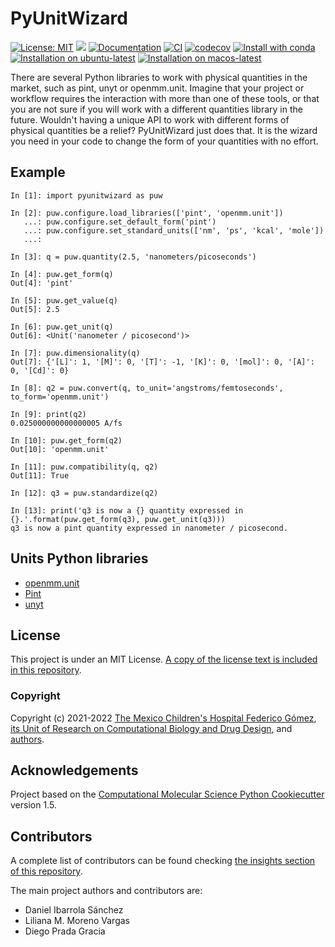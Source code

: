 # PyUnitWizard

[![License: MIT](https://img.shields.io/badge/License-MIT-yellow.svg)](https://opensource.org/licenses/MIT)
[![](https://img.shields.io/badge/Python-3.10%20%7C%203.11%20%7C%203.12-blue.svg)](https://www.python.org/downloads/) 
[![Documentation](https://github.com/uibcdf/PyUnitWizard/actions/workflows/sphinx_docs_to_gh_pages.yaml/badge.svg)](https://github.com/uibcdf/PyUnitWizard/actions/workflows/sphinx_docs_to_gh_pages.yaml)
[![CI](https://github.com/uibcdf/PyUnitWizard/actions/workflows/CI.yaml/badge.svg)](https://github.com/uibcdf/PyUnitWizard/actions/workflows/CI.yaml)
[![codecov](https://codecov.io/github/uibcdf/PyUnitWizard/graph/badge.svg?token=9ZMA4YZLOR)](https://codecov.io/github/uibcdf/PyUnitWizard)
[![Install with conda](https://img.shields.io/badge/Install%20with-conda-brightgreen.svg)](https://conda.anaconda.org/uibcdf/pyunitwizard)
[![Installation on ubuntu-latest](https://github.com/uibcdf/PyUnitWizard/actions/workflows/install_ubuntu_latest.yaml/badge.svg)](https://github.com/uibcdf/PyUnitWizard/actions/workflows/install_ubuntu_latest.yaml)
[![Installation on macos-latest](https://github.com/uibcdf/PyUnitWizard/actions/workflows/install_macos_latest.yaml/badge.svg)](https://github.com/uibcdf/PyUnitWizard/actions/workflows/install_macos_latest.yaml)


There are several Python libraries to work with physical quantities in the
market, such as pint, unyt or openmm.unit. Imagine that your project or
workflow requires the interaction with more than one of these tools, or that
you are not sure if you will work with a different quantities library in the
future. Wouldn't having a unique API to work with different forms of physical
quantities be a relief? PyUnitWizard just does that. It is the wizard you need
in your code to change the form of your quantities with no effort.

## Example

```ipython
In [1]: import pyunitwizard as puw

In [2]: puw.configure.load_libraries(['pint', 'openmm.unit'])
   ...: puw.configure.set_default_form('pint')
   ...: puw.configure.set_standard_units(['nm', 'ps', 'kcal', 'mole'])
   ...: 

In [3]: q = puw.quantity(2.5, 'nanometers/picoseconds')

In [4]: puw.get_form(q)
Out[4]: 'pint'

In [5]: puw.get_value(q)
Out[5]: 2.5

In [6]: puw.get_unit(q)
Out[6]: <Unit('nanometer / picosecond')>

In [7]: puw.dimensionality(q)
Out[7]: {'[L]': 1, '[M]': 0, '[T]': -1, '[K]': 0, '[mol]': 0, '[A]': 0, '[Cd]': 0}

In [8]: q2 = puw.convert(q, to_unit='angstroms/femtoseconds', to_form='openmm.unit')

In [9]: print(q2)
0.025000000000000005 A/fs

In [10]: puw.get_form(q2)
Out[10]: 'openmm.unit'

In [11]: puw.compatibility(q, q2)
Out[11]: True

In [12]: q3 = puw.standardize(q2)

In [13]: print('q3 is now a {} quantity expressed in {}.'.format(puw.get_form(q3), puw.get_unit(q3)))
q3 is now a pint quantity expressed in nanometer / picosecond.
```

## Units Python libraries
- [openmm.unit](https://github.com/openmm/openmm/tree/master/wrappers/python/simtk/unit)
- [Pint](https://pint.readthedocs.io/en/stable/)
- [unyt](https://unyt.readthedocs.io/en/stable/)

## License

This project is under an MIT License. [A copy of the license text is included in this repository](LICENSE).

### Copyright

Copyright (c) 2021-2022 [The Mexico Children's Hospital Federico Gómez](http://himfg.com.mx/), [its Unit of Research on Computational
Biology and Drug Design](http://uibcdf.org), and [authors](https://github.com/uibcdf/OpenExplorer/graphs/contributors).

## Acknowledgements

Project based on the [Computational Molecular Science Python Cookiecutter](https://github.com/molssi/cookiecutter-cms) version 1.5.

## Contributors

A complete list of contributors can be found checking [the insights section of this
repository](https://github.com/uibcdf/OpenExplorer/graphs/contributors).

The main project authors and contributors are:

- Daniel Ibarrola Sánchez
- Liliana M. Moreno Vargas
- Diego Prada Gracia

